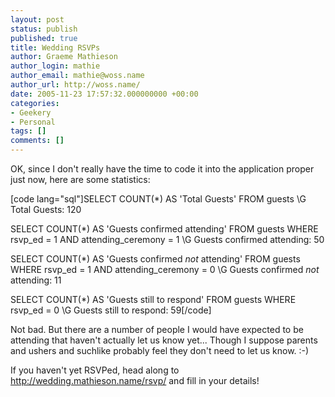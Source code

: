 ```yaml
---
layout: post
status: publish
published: true
title: Wedding RSVPs
author: Graeme Mathieson
author_login: mathie
author_email: mathie@woss.name
author_url: http://woss.name/
date: 2005-11-23 17:57:32.000000000 +00:00
categories:
- Geekery
- Personal
tags: []
comments: []
---
```

OK, since I don't really have the time to code it into the application proper just now, here are some statistics:

[code lang="sql"]SELECT COUNT(*) AS 'Total Guests'
    FROM guests \G
Total Guests: 120

SELECT COUNT(*) AS 'Guests confirmed attending'
    FROM guests
    WHERE rsvp_ed = 1 AND attending_ceremony = 1 \G
Guests confirmed attending: 50

SELECT COUNT(*) AS 'Guests confirmed *not* attending'
    FROM guests
    WHERE rsvp_ed = 1 AND attending_ceremony = 0 \G
Guests confirmed *not* attending: 11

SELECT COUNT(*) AS 'Guests still to respond'
    FROM guests
    WHERE rsvp_ed = 0 \G
Guests still to respond: 59[/code]

Not bad.  But there are a number of people I would have expected to be attending that haven't actually let us know yet...  Though I suppose parents and ushers and suchlike probably feel they don't need to let us know. :-)

If you haven't yet RSVPed, head along to <a href="http://wedding.mathieson.name/rsvp/">http://wedding.mathieson.name/rsvp/</a> and fill in your details!
